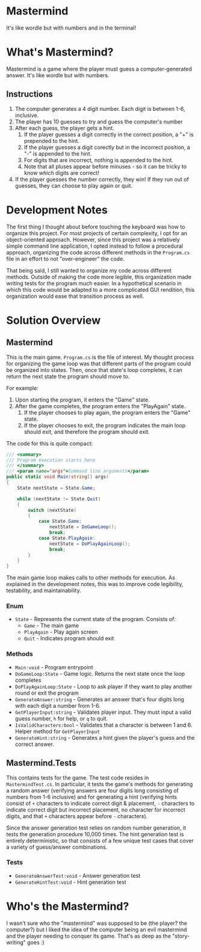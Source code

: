 # Mastermind
It's like wordle but with numbers and in the terminal!

# What's Mastermind?

Mastermind is a game where the player must guess a computer-generated answer. It's
like wordle but with numbers.

## Instructions

1. The computer generates a 4 digit number. Each digit is between 1-6, inclusive.
2. The player has 10 guesses to try and guess the computer's number
3. After each guess, the player gets a hint.
   1. If the player guesses a digit correctly in the correct position, a "+" is prepended to the hint.
   2. If the player guesses a digit corectly but in the incorrect position, a "-" is appended to the hint.
   3. For digits that are incorrect, nothing is appended to the hint.
   4. Note that all pluses appear before minuses - so it can be tricky to know _which_ digits are correct!
4. If the player guesses the number correctly, they win! If they run out of guesses, they can choose to play again or
quit.

# Development Notes

The first thing I thought about before touching the keyboard was how to organize this
project. For most projects of certain complexity, I opt for an object-oriented approach.
However, since this project was a relatively simple command line application, I opted
instead to follow a procedural approach, organizing the code across different methods
in the `Program.cs` file in an effort to not "over-engineer" the code.

That being said, I still wanted to organize my code across different methods. Outside
of making the code more legible, this organization made writing tests for the program
much easier. In a hypothetical scenario in which this code would be adapted to a 
more complicated GUI rendition, this organization would ease that transition process
as well.

# Solution Overview

## Mastermind

This is the main game. `Program.cs` is the file of interest. My thought process for 
organizing the game loop was that different parts of the program could be organized into
states. Then, once that state's loop completes, it can return the next state the program should
move to.

For example:

1. Upon starting the program, it enters the "Game" state.
2. After the game completes, the program enters the "PlayAgain" state.
   1. If the player chooses to play again, the program enters the "Game" state.
   2. If the player chooses to exit, the program indicates the main loop should
exit, and therefore the program should exit.

The code for this is quite compact:

```csharp
/// <summary>
/// Program execution starts here
/// </summary>
/// <param name="args">Command line arguments</param>
public static void Main(string[] args)
{
    State nextState = State.Game;

    while (nextState != State.Quit)
    {
        switch (nextState)
        {
            case State.Game:
                nextState = DoGameLoop();
                break;
            case State.PlayAgain:
                nextState = DoPlayAgainLoop();
                break;
        }
    }
}
```

The main game loop makes calls to other methods for execution. As explained in the
development notes, this was to improve code legibility, testability, and maintainability.

### Enum

- `State` - Represents the current state of the program. Consists of: 
  - `Game` - The main game
  - `PlayAgain` - Play again screen
  - `Quit` - Indicates program should exit

### Methods

- `Main:void` - Program entrypoint
- `DoGameLoop:State` - Game logic. Returns the next state once the loop completes
- `DoPlayAgainLoop:State` - Loop to ask player if they want to play another round or exit the program
- `GenerateAnswer:string` - Generates an answer that's four digits long with each digit a number from 1-6.
- `GetPlayerInput:string` - Validates player input. They must input a valid guess number, `h` for help, or `q` to quit.
- `IsValidCharacters:bool` - Validates that a character is between 1 and 6. Helper method for `GetPlayerInput`
- `GenerateHint:string` - Generates a hint given the player's guess and the correct answer.

## Mastermind.Tests

This contains tests for the game. The test code resides in `MastermindTest.cs`.
In particular, it tests the game's methods for generating a random answer (verifying 
answers are four digits long consisting of numbers from 1-6 inclusive) and for generating 
a hint (verifying hints consist of `+` characters to indicate correct digit & placement,
`-` characters to indicate correct digit but incorrect placement, no character for incorrect
digits, and that `+` characters appear before `-` characters).

Since the answer generation test relies on random number generation, it tests the 
generation procedure 10,000 times. The hint generation test is entirely deterministic,
so that consists of a few unique test cases that cover a variety of guess/answer
combinations.

### Tests
- `GenerateAnswerTest:void` - Answer generation test
- `GenerateHintTest:void` - Hint generation test

# Who's the Mastermind?

I wasn't sure who the "mastermind" was supposed to be (the player? the 
computer?) but I liked the idea of the computer being an evil mastermind and the 
player needing to conquer its game. That's as deep as the "story-writing" goes :)